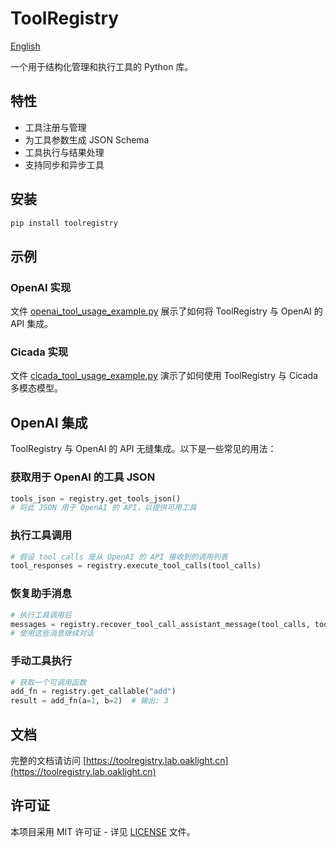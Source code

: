 # ToolRegistry

[English](README.md)

一个用于结构化管理和执行工具的 Python 库。

## 特性

- 工具注册与管理
- 为工具参数生成 JSON Schema
- 工具执行与结果处理
- 支持同步和异步工具

## 安装

```bash
pip install toolregistry
```

## 示例

### OpenAI 实现

文件 [openai_tool_usage_example.py](example/openai_tool_usage_example.py) 展示了如何将 ToolRegistry 与 OpenAI 的 API 集成。

### Cicada 实现

文件 [cicada_tool_usage_example.py](example/cicada_tool_usage_example.py) 演示了如何使用 ToolRegistry 与 Cicada 多模态模型。

## OpenAI 集成

ToolRegistry 与 OpenAI 的 API 无缝集成。以下是一些常见的用法：

### 获取用于 OpenAI 的工具 JSON

```python
tools_json = registry.get_tools_json()
# 将此 JSON 用于 OpenAI 的 API，以提供可用工具
```

### 执行工具调用

```python
# 假设 tool_calls 是从 OpenAI 的 API 接收到的调用列表
tool_responses = registry.execute_tool_calls(tool_calls)
```

### 恢复助手消息

```python
# 执行工具调用后
messages = registry.recover_tool_call_assistant_message(tool_calls, tool_responses)
# 使用这些消息继续对话
```

### 手动工具执行

```python
# 获取一个可调用函数
add_fn = registry.get_callable("add")
result = add_fn(a=1, b=2)  # 输出: 3
```

## 文档

完整的文档请访问 [https://toolregistry.lab.oaklight.cn](https://toolregistry.lab.oaklight.cn)

## 许可证

本项目采用 MIT 许可证 - 详见 [LICENSE](LICENSE) 文件。
